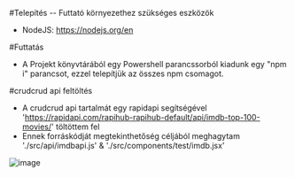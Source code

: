#Telepítés -- Futtató környezethez szükséges eszközök

-   NodeJS: https://nodejs.org/en

#Futtatás

-   A Projekt könyvtárából egy Powershell parancssorból kiadunk egy "npm i" parancsot, ezzel telepítjük az összes npm csomagot.

#crudcrud api feltöltés

-   A crudcrud api tartalmát egy rapidapi segítségével 'https://rapidapi.com/rapihub-rapihub-default/api/imdb-top-100-movies/' töltöttem fel
-   Ennek forráskódját megtekinthetőség céljából meghagytam './src/api/imdbapi.js' & './src/components/test/imdb.jsx'


![image](https://github.com/SMark2256/Interju_frontend/assets/55351189/db70e747-d25c-4e12-aabc-57edb96ea1f2)
